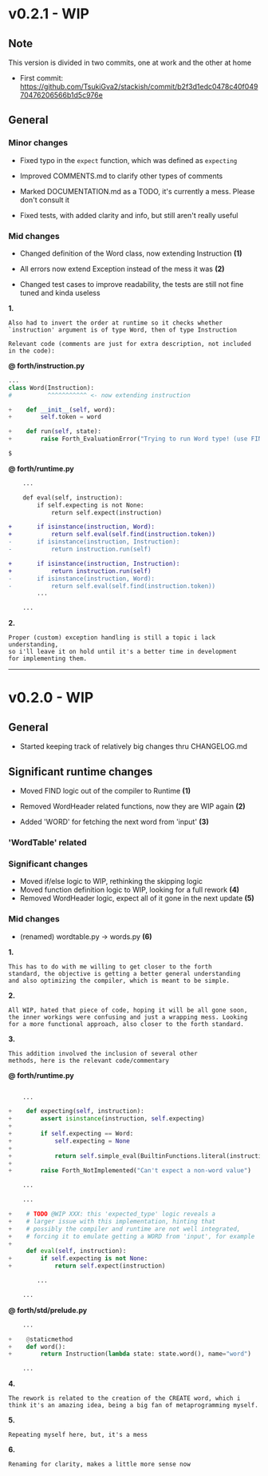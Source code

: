 # v0.2.1 - WIP

## Note

This version is divided in two commits, one at work and the other
at home

- First commit: https://github.com/TsukiGva2/stackish/commit/b2f3d1edc0478c40f04970476206566b1d5c976e

## General

### Minor changes

- Fixed typo in the `expect` function, which was defined as `expecting`
- Improved COMMENTS.md to clarify other types of comments
- Marked DOCUMENTATION.md as a TODO, it's currently a mess. Please don't consult it

- Fixed tests, with added clarity and info, but still aren't really useful

### Mid changes

- Changed definition of the Word class, now extending Instruction **__(1)__**
- All errors now extend Exception instead of the mess it was **__(2)__**

- Changed test cases to improve readability, the tests are still not fine tuned and kinda useless

**1.**

    Also had to invert the order at runtime so it checks whether
    `instruction' argument is of type Word, then of type Instruction

    Relevant code (comments are just for extra description, not included in the code):

__@ forth/instruction.py__

```py
...
class Word(Instruction):
#          ^^^^^^^^^^^ <- now extending instruction

+    def __init__(self, word):
+        self.token = word

+    def run(self, state):
+        raise Forth_EvaluationError("Trying to run Word type! (use FIND)")

$
```

__@ forth/runtime.py__

```diff
    ...

    def eval(self, instruction):
        if self.expecting is not None:
            return self.expect(instruction)

+       if isinstance(instruction, Word):
+           return self.eval(self.find(instruction.token))
-       if isinstance(instruction, Instruction):
-           return instruction.run(self)

+       if isinstance(instruction, Instruction):
+           return instruction.run(self)
-       if isinstance(instruction, Word):
-           return self.eval(self.find(instruction.token))
        ...

    ...
```

**2.**

    Proper (custom) exception handling is still a topic i lack understanding,
    so i'll leave it on hold until it's a better time in development
    for implementing them.

---

# v0.2.0 - WIP

## General

- Started keeping track of relatively big changes thru CHANGELOG.md

## Significant runtime changes

- Moved FIND logic out of the compiler to Runtime **__(1)__**
- Removed WordHeader related functions, now they are WIP again **__(2)__**

- Added 'WORD' for fetching the next word from 'input' **__(3)__**

### 'WordTable' related

### Significant changes

- Moved if/else logic to WIP, rethinking the skipping logic
- Moved function definition logic to WIP, looking for a full rework **__(4)__**
- Removed WordHeader logic, expect all of it gone in the next update **__(5)__**

### Mid changes
- (renamed) wordtable.py -> words.py **__(6)__**

**1.**

    This has to do with me willing to get closer to the forth
    standard, the objective is getting a better general understanding
    and also optimizing the compiler, which is meant to be simple.

**2.**

    All WIP, hated that piece of code, hoping it will be all gone soon,
    the inner workings were confusing and just a wrapping mess. Looking
    for a more functional approach, also closer to the forth standard.

**3.**

    This addition involved the inclusion of several other
    methods, here is the relevant code/commentary

__@ forth/runtime.py__

```py

    ...

+    def expecting(self, instruction):
+        assert isinstance(instruction, self.expecting)
+
+        if self.expecting == Word:
+            self.expecting = None
+
+            return self.simple_eval(BuiltinFunctions.literal(instruction.token))
+
+        raise Forth_NotImplemented("Can't expect a non-word value")

    ...

    ...

+    # TODO @WIP XXX: this 'expected_type' logic reveals a
+    # larger issue with this implementation, hinting that
+    # possibly the compiler and runtime are not well integrated,
+    # forcing it to emulate getting a WORD from 'input', for example
+
     def eval(self, instruction):
+        if self.expecting is not None:
+            return self.expect(instruction)

        ...

    ...
```

__@ forth/std/prelude.py__

```py
    ...

+    @staticmethod
+    def word():
+        return Instruction(lambda state: state.word(), name="word")

    ...
```

**4.**

    The rework is related to the creation of the CREATE word, which i
    think it's an amazing idea, being a big fan of metaprogramming myself.

**5.**

    Repeating myself here, but, it's a mess

**6.**

    Renaming for clarity, makes a little more sense now

